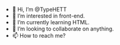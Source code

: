 - 👋 Hi, I’m @TypeHETT
- 👀 I’m interested in front-end.
- 🌱 I’m currently learning HTML.
- 💞️ I’m looking to collaborate on anything.
- 📫 How to reach me?

<!---
TypeHETT/TypeHETT is a ✨ special ✨ repository because its `README.md` (this file) appears on your GitHub profile.
You can click the Preview link to take a look at your changes.
--->
